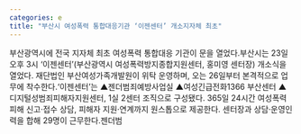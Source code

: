 ```yaml
---
categories: e
title: "부산시 여성폭력 통합대응기관 ‘이젠센터’ 개소지자체 최초"
---
```

부산광역시에 전국 지자체 최초 여성폭력 통합대응 기관이 문을 열었다.부산시는 23일 오후 3시 ‘이젠센터’(부산광역시 여성폭력방지종합지원센터, 홍미영 센터장) 개소식을 열었다. 재단법인 부산여성가족개발원이 위탁 운영하며, 오는 26일부터 본격적으로 업무에 착수한다.‘이젠센터’는 ▲젠더범죄예방사업실 ▲여성긴급전화1366 부산센터 ▲디지털성범죄피해자지원센터, 1실 2센터 조직으로 구성됐다. 365일 24시간 여성폭력 피해 신고·접수 상담, 피해자 지원·연계까지 원스톱으로 제공한다. 센터장과 상담·운영인력을 합해 29명이 근무한다.젠더범